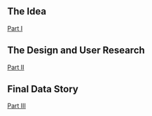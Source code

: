 ## The Idea
[Part I](/finalprojectpt1.md)

## The Design and User Research
[Part II](/finalprojectpt2.md)

## Final Data Story 
[Part III](https://carnegiemellon.shorthandstories.com/gealy-final/index.html)
